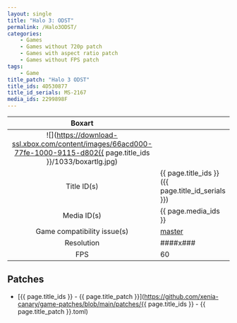 ```yaml
---
layout: single
title: "Halo 3: ODST"
permalink: /Halo3ODST/
categories:
    - Games
    - Games without 720p patch
    - Games with aspect ratio patch
    - Games without FPS patch
tags:
    - Game
title_patch: "Halo 3 ODST"
title_ids: 4D530877
title_id_serials: MS-2167
media_ids: 2299898F
---
```


| Boxart                      |                                                                                        |
| :----:                      | :-                                                                                     |
| ![](https://download-ssl.xbox.com/content/images/66acd000-77fe-1000-9115-d802{{ page.title_ids }}/1033/boxartlg.jpg) |
| Title ID(s)                 | {{ page.title_ids }} ({{ page.title_id_serials }})                                     |
| Media ID(s)                 | {{ page.media_ids }}                                                                   |
| Game compatibility issue(s) | [master](https://github.com/xenia-project/game-compatibility/issues/179)               |
| Resolution                  | ####x###                                                                               |
| FPS                         | 60                                                                                     |

## Patches
* [{{ page.title_ids }} - {{ page.title_patch }}](https://github.com/xenia-canary/game-patches/blob/main/patches/{{ page.title_ids }} - {{ page.title_patch }}.toml)
